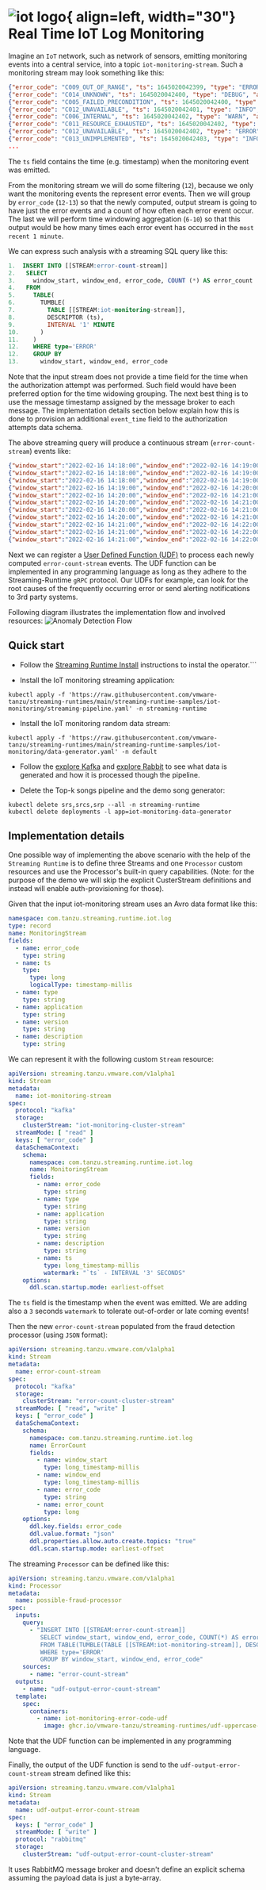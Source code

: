 # ![iot logo](./iot-logo.png){ align=left, width="30"}  Real Time IoT Log Monitoring

Imagine an `IoT` network, such as network of sensors, emitting monitoring events into a central service, into a topic `iot-monitoring-stream`.
Such a monitoring stream may look something like this:

```json
{"error_code": "C009_OUT_OF_RANGE", "ts": 1645020042399, "type": "ERROR", "application": "Hatity", "version": "1.16.4 ", "description": "Chuck Norris can binary search unsorted data."}
{"error_code": "C014_UNKNOWN", "ts": 1645020042400, "type": "DEBUG", "application": "Mat Lam Tam", "version": "5.0.9 ", "description": "Chuck Norris doesn't bug hunt, as that signifies a probability of failure. He goes bug killing."}
{"error_code": "C005_FAILED_PRECONDITION", "ts": 1645020042400, "type": "ERROR", "application": "Regrant", "version": "2.4.2 ", "description": "There is no Esc key on Chuck Norris' keyboard, because no one escapes Chuck Norris."}
{"error_code": "C012_UNAVAILABLE", "ts": 1645020042401, "type": "INFO", "application": "Zontrax", "version": "6.17.2 ", "description": "Chuck Norris does not use exceptions when programming. He has not been able to identify any of his code that is not exceptional."}
{"error_code": "C006_INTERNAL", "ts": 1645020042402, "type": "WARN", "application": "Vagram", "version": "5.9.3 ", "description": "Quantum cryptography does not work on Chuck Norris. When something is being observed by Chuck it stays in the same state until he's finished."}
{"error_code": "C011_RESOURCE_EXHAUSTED", "ts": 1645020042402, "type": "INFO", "application": "Cardguard", "version": "7.12.19 ", "description": "All browsers support the hex definitions #chuck and #norris for the colors black and blue."}
{"error_code": "C012_UNAVAILABLE", "ts": 1645020042402, "type": "ERROR", "application": "Zaam-Dox", "version": "3.12.18 ", "description": "Chuck Norris can use GOTO as much as he wants to. Telling him otherwise is considered harmful."}
{"error_code": "C013_UNIMPLEMENTED", "ts": 1645020042403, "type": "INFO", "application": "Aerified", "version": "3.16.11-SNAPSHOT", "description": "Chuck Norris's first program was kill -9."}
...
```

The `ts` field contains the time (e.g. timestamp) when the monitoring event was emitted. 

From the monitoring stream we will do some filtering (`12`), because we only want the monitoring events the represent error events.
Then we will group by `error_code` (`12-13`) so that the newly computed, output stream is going to have just the error events and a count of how often each error event occur.
The last we will perform time windowing aggregation (`6-10`) so that this output would be how many times each error event has occurred in the `most recent 1 minute`.

We can express such analysis with a streaming SQL query like this:

```sql
1.  INSERT INTO [[STREAM:error-count-stream]] 
2.   SELECT
3.     window_start, window_end, error_code, COUNT (*) AS error_count
4.   FROM
5.     TABLE(
6.       TUMBLE(
7.         TABLE [[STREAM:iot-monitoring-stream]],
8.         DESCRIPTOR (ts),
9.         INTERVAL '1' MINUTE
10.      )
11.    )
12.    WHERE type='ERROR'
12.    GROUP BY
13.      window_start, window_end, error_code
```

Note that the input stream does not provide a time field for the time when the authorization attempt was performed. 
Such field would have been preferred option for the time widowing grouping.
The next best thing is to use the message timestamp assigned by the message broker to each message.
The implementation details section below explain how this is done to provision an additional `event_time` field to the authorization attempts data schema.

The above streaming query will produce a continuous stream (`error-count-stream`) events like:

```json
{"window_start":"2022-02-16 14:18:00","window_end":"2022-02-16 14:19:00","error_code":"C007_INVALID_ARGUMENT","error_count":16}
{"window_start":"2022-02-16 14:18:00","window_end":"2022-02-16 14:19:00","error_code":"C011_RESOURCE_EXHAUSTED","error_count":28}
{"window_start":"2022-02-16 14:18:00","window_end":"2022-02-16 14:19:00","error_code":"C008_NOT_FOUND","error_count":28}
{"window_start":"2022-02-16 14:19:00","window_end":"2022-02-16 14:20:00","error_code":"C001_ABORTED","error_count":26}
{"window_start":"2022-02-16 14:20:00","window_end":"2022-02-16 14:21:00","error_code":"C012_UNAVAILABLE","error_count":32}
{"window_start":"2022-02-16 14:20:00","window_end":"2022-02-16 14:21:00","error_code":"C007_INVALID_ARGUMENT","error_count":31}
{"window_start":"2022-02-16 14:20:00","window_end":"2022-02-16 14:21:00","error_code":"C006_INTERNAL","error_count":28}
{"window_start":"2022-02-16 14:20:00","window_end":"2022-02-16 14:21:00","error_code":"C002_ALREADY_EXISTS","error_count":31}
{"window_start":"2022-02-16 14:21:00","window_end":"2022-02-16 14:22:00","error_code":"C005_FAILED_PRECONDITION","error_count":24}
{"window_start":"2022-02-16 14:21:00","window_end":"2022-02-16 14:22:00","error_code":"C002_ALREADY_EXISTS","error_count":20}
{"window_start":"2022-02-16 14:21:00","window_end":"2022-02-16 14:22:00","error_code":"C009_OUT_OF_RANGE","error_count":20}
```

Next we can register a [User Defined Function (UDF)](../../user-defined-functions) to process each newly computed `error-count-stream` events.
The UDF function can be implemented in any programming language as long as they adhere to the Streaming-Runtime `gRPC` protocol.
Our UDFs for example, can look for the root causes of the frequently occurring error or send alerting notifications to 3rd party systems.

Following diagram illustrates the implementation flow and involved resources:
![Anomaly Detection Flow](iot-monitoring.svg)

## Quick start

- Follow the [Streaming Runtime Install](../../install.md) instructions to instal the operator.```

- Install the IoT monitoring streaming application:
```shell
kubectl apply -f 'https://raw.githubusercontent.com/vmware-tanzu/streaming-runtimes/main/streaming-runtime-samples/iot-monitoring/streaming-pipeline.yaml' -n streaming-runtime
```

- Install the IoT monitoring random data stream:
```shell
kubectl apply -f 'https://raw.githubusercontent.com/vmware-tanzu/streaming-runtimes/main/streaming-runtime-samples/iot-monitoring/data-generator.yaml' -n default
```

- Follow the [explore Kafka](../../instructions/#kafka-topics) and [explore Rabbit](../../instructions/#rabbit-queues) to see what data is generated and how it is processed though the pipeline. 


- Delete the Top-k songs pipeline and the demo song generator:
```shell
kubectl delete srs,srcs,srp --all -n streaming-runtime 
kubectl delete deployments -l app=iot-monitoring-data-generator
```

## Implementation details

One possible way of implementing the above scenario with the help of the `Streaming Runtime` is to define three Streams
and one `Processor` custom resources and use the Processor's built-in query capabilities.
(Note: for the purpose of the demo we will skip the explicit CusterStream definitions and instead will enable auth-provisioning for those).

Given that the input iot-monitoring stream uses an Avro data format like this:

```yaml
namespace: com.tanzu.streaming.runtime.iot.log
type: record
name: MonitoringStream
fields:
  - name: error_code
    type: string
  - name: ts
    type:
      type: long
      logicalType: timestamp-millis
  - name: type
    type: string
  - name: application
    type: string
  - name: version
    type: string
  - name: description
    type: string
```
We can represent it with the following custom `Stream` resource:
```yaml
apiVersion: streaming.tanzu.vmware.com/v1alpha1
kind: Stream
metadata:
  name: iot-monitoring-stream
spec:
  protocol: "kafka"
  storage:
    clusterStream: "iot-monitoring-cluster-stream"
  streamMode: [ "read" ]
  keys: [ "error_code" ]
  dataSchemaContext:
    schema:
      namespace: com.tanzu.streaming.runtime.iot.log
      name: MonitoringStream
      fields:
        - name: error_code
          type: string
        - name: type
          type: string
        - name: application
          type: string
        - name: version
          type: string
        - name: description
          type: string
        - name: ts
          type: long_timestamp-millis
          watermark: "`ts` - INTERVAL '3' SECONDS"
    options:
      ddl.scan.startup.mode: earliest-offset
```

The `ts` field is the timestamp when the event was emitted.
We are adding also a `3` seconds `watermark` to tolerate out-of-order or late coming events! 

Then the new `error-count-stream` populated from the fraud detection processor (using `JSON` format): 

```yaml
apiVersion: streaming.tanzu.vmware.com/v1alpha1
kind: Stream
metadata:
  name: error-count-stream
spec:
  protocol: "kafka"
  storage:
    clusterStream: "error-count-cluster-stream"
  streamMode: [ "read", "write" ]
  keys: [ "error_code" ]
  dataSchemaContext:
    schema:
      namespace: com.tanzu.streaming.runtime.iot.log
      name: ErrorCount
      fields:
        - name: window_start
          type: long_timestamp-millis
        - name: window_end
          type: long_timestamp-millis
        - name: error_code
          type: string
        - name: error_count
          type: long
    options:
      ddl.key.fields: error_code
      ddl.value.format: "json"
      ddl.properties.allow.auto.create.topics: "true"
      ddl.scan.startup.mode: earliest-offset
```

The streaming `Processor` can be defined like this: 

```yaml
apiVersion: streaming.tanzu.vmware.com/v1alpha1
kind: Processor
metadata:
  name: possible-fraud-processor
spec:
  inputs:
    query:
      - "INSERT INTO [[STREAM:error-count-stream]] 
         SELECT window_start, window_end, error_code, COUNT(*) AS error_count 
         FROM TABLE(TUMBLE(TABLE [[STREAM:iot-monitoring-stream]], DESCRIPTOR(ts), INTERVAL '1' MINUTE)) 
         WHERE type='ERROR' 
         GROUP BY window_start, window_end, error_code"
    sources:
      - name: "error-count-stream"
  outputs:
    - name: "udf-output-error-count-stream"
  template:
    spec:
      containers:
        - name: iot-monitoring-error-code-udf
          image: ghcr.io/vmware-tanzu/streaming-runtimes/udf-uppercase-go:0.1

```

Note that the UDF function can be implemented in any programming language.

Finally, the output of the UDF function is send to the `udf-output-error-count-stream` stream defined like this: 

```yaml
apiVersion: streaming.tanzu.vmware.com/v1alpha1
kind: Stream
metadata:
  name: udf-output-error-count-stream
spec:
  keys: [ "error_code" ]
  streamMode: [ "write" ]
  protocol: "rabbitmq"
  storage:
    clusterStream: "udf-output-error-count-cluster-stream"
```
It uses RabbitMQ message broker and doesn't define an explicit schema assuming the payload data is just a byte-array.

